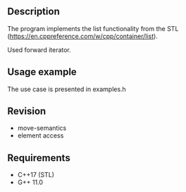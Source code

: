 
## Description
The program implements the list functionality from the STL (https://en.cppreference.com/w/cpp/container/list). 

Used forward iterator.

## Usage example
The use case is presented in examples.h

## Revision
- move-semantics
- element access


## Requirements
- C++17 (STL)
- G++ 11.0
